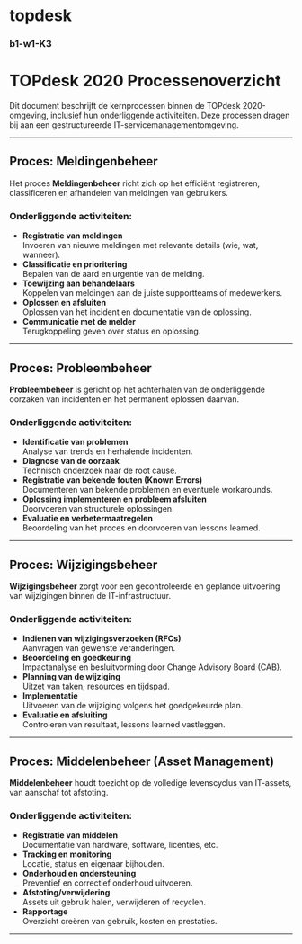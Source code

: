 # topdesk

### b1-w1-K3

# TOPdesk 2020 Processenoverzicht

Dit document beschrijft de kernprocessen binnen de TOPdesk 2020-omgeving, inclusief hun onderliggende activiteiten. Deze processen dragen bij aan een gestructureerde IT-servicemanagementomgeving.

---

## Proces: Meldingenbeheer

Het proces **Meldingenbeheer** richt zich op het efficiënt registreren, classificeren en afhandelen van meldingen van gebruikers.

### Onderliggende activiteiten:
- **Registratie van meldingen**  
  Invoeren van nieuwe meldingen met relevante details (wie, wat, wanneer).
- **Classificatie en prioritering**  
  Bepalen van de aard en urgentie van de melding.
- **Toewijzing aan behandelaars**  
  Koppelen van meldingen aan de juiste supportteams of medewerkers.
- **Oplossen en afsluiten**  
  Oplossen van het incident en documentatie van de oplossing.
- **Communicatie met de melder**  
  Terugkoppeling geven over status en oplossing.

---

## Proces: Probleembeheer

**Probleembeheer** is gericht op het achterhalen van de onderliggende oorzaken van incidenten en het permanent oplossen daarvan.

### Onderliggende activiteiten:
- **Identificatie van problemen**  
  Analyse van trends en herhalende incidenten.
- **Diagnose van de oorzaak**  
  Technisch onderzoek naar de root cause.
- **Registratie van bekende fouten (Known Errors)**  
  Documenteren van bekende problemen en eventuele workarounds.
- **Oplossing implementeren en probleem afsluiten**  
  Doorvoeren van structurele oplossingen.
- **Evaluatie en verbetermaatregelen**  
  Beoordeling van het proces en doorvoeren van lessons learned.

---

##  Proces: Wijzigingsbeheer

**Wijzigingsbeheer** zorgt voor een gecontroleerde en geplande uitvoering van wijzigingen binnen de IT-infrastructuur.

### Onderliggende activiteiten:
- **Indienen van wijzigingsverzoeken (RFCs)**  
  Aanvragen van gewenste veranderingen.
- **Beoordeling en goedkeuring**  
  Impactanalyse en besluitvorming door Change Advisory Board (CAB).
- **Planning van de wijziging**  
  Uitzet van taken, resources en tijdspad.
- **Implementatie**  
  Uitvoeren van de wijziging volgens het goedgekeurde plan.
- **Evaluatie en afsluiting**  
  Controleren van resultaat, lessons learned vastleggen.

---

## Proces: Middelenbeheer (Asset Management)

**Middelenbeheer** houdt toezicht op de volledige levenscyclus van IT-assets, van aanschaf tot afstoting.

### Onderliggende activiteiten:
- **Registratie van middelen**  
  Documentatie van hardware, software, licenties, etc.
- **Tracking en monitoring**  
  Locatie, status en eigenaar bijhouden.
- **Onderhoud en ondersteuning**  
  Preventief en correctief onderhoud uitvoeren.
- **Afstoting/verwijdering**  
  Assets uit gebruik halen, verwijderen of recyclen.
- **Rapportage**  
  Overzicht creëren van gebruik, kosten en prestaties.

---
